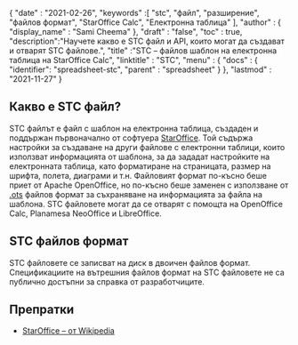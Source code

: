 {
  "date" : "2021-02-26",
  "keywords" :[ "stc", "файл", "разширение", "файлов формат", "StarOffice Calc", "Електронна таблица" ],
  "author" : {
    "display_name" : "Sami Cheema"
},
  "draft" : "false",
  "toc" : true,
  "description":"Научете какво е STC файл и API, които могат да създават и отварят STC файлове.",
  "title" :"STC – файлов шаблон на електронна таблица на StarOffice Calc",
  "linktitle" : "STC",
  "menu" : {
    "docs" : {
      "identifier": "spreadsheet-stc",
      "parent" : "spreadsheet"
}
},
  "lastmod" : "2021-11-27"
}

## Какво е STC файл?

STC файлът е файл с шаблон на електронна таблица, създаден и поддържан първоначално от софтуера [StarOffice](https://www.staroffice.com/). Той съдържа настройки за създаване на други файлове с електронни таблици, които използват информацията от шаблона, за да зададат настройките на електронната таблица, като форматиране на страницата, размер на шрифта, полета, диаграми и т.н. Файловият формат по-късно беше приет от Apache OpenOffice, но по-късно беше заменен с използване от [.ots](/bg/spreadsheet/ots/) файлов формат за съхраняване на информацията за файла на шаблона. STC файловете могат да се отварят с помощта на OpenOffice Calc, Planamesa NeoOffice и LibreOffice.

## STC файлов формат

STC файловете се записват на диск в двоичен файлов формат. Спецификациите на вътрешния файлов формат на STC файловете не са публично достъпни за справка от разработчиците.

## Препратки ##

* [StarOffice – от Wikipedia](https://en.wikipedia.org/wiki/StarOffice)

